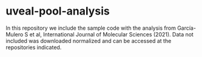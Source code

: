# uveal-pool-analysis
In this repository we include the sample code with the analysis from García-Mulero S et al, International Journal of Molecular Sciences (2021). Data not included was downloaded normalized and can be accessed at the repositories indicated. 
